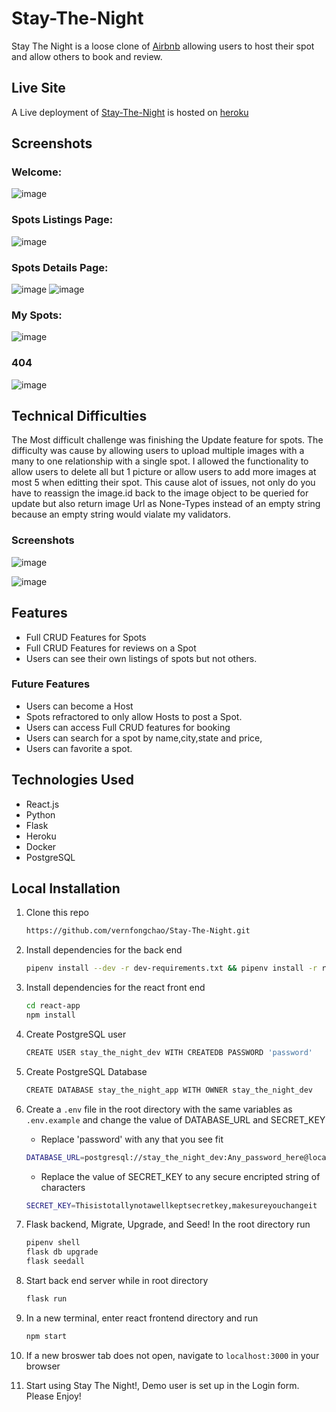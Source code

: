 # Stay-The-Night

Stay The Night is a loose clone of [Airbnb](https://www.airbnb.com/) allowing users to host their spot and allow others to book and review.

## Live Site

A Live deployment of [Stay-The-Night](https://stay-the-night.herokuapp.com/) is hosted on [heroku](https://heroku.com)

## Screenshots

### Welcome:

![image](https://user-images.githubusercontent.com/91238232/159190707-efa616ea-8a3c-4c5b-8d4e-5399eed9d894.png)

### Spots Listings Page:

![image](https://user-images.githubusercontent.com/91238232/159190714-4b7be05d-aa1b-495f-981a-fe03681a33d2.png)

### Spots Details Page:

![image](https://user-images.githubusercontent.com/91238232/159190722-d903a69d-8d43-44b4-8224-93c89e6711f1.png)
![image](https://user-images.githubusercontent.com/91238232/159190731-3b654096-a12f-4bdd-983a-0f277ae04038.png)

### My Spots:

![image](https://user-images.githubusercontent.com/91238232/159190787-d7917222-11dc-4372-9d37-c3cb11df5354.png)

### 404

![image](https://user-images.githubusercontent.com/91238232/159443700-e0933879-4a2e-472b-934a-72b80ca42ecd.png)

## Technical Difficulties

The Most difficult challenge was finishing the Update feature for spots. The difficulty was cause by allowing users to upload multiple images with a many to one relationship with a single spot. I allowed the functionality to allow users to delete all but 1 picture or allow users to add more images at most 5 when editting their spot. This cause alot of issues, not only do you have to reassign the image.id back to the image object to be queried for update but also return image Url as None-Types instead of an empty string because an empty string would vialate my validators.

### Screenshots

![image](https://user-images.githubusercontent.com/91238232/159190831-aed62a13-b1f0-4fcf-ba00-d04c8b533d88.png)

![image](https://user-images.githubusercontent.com/91238232/159190873-1d498970-920b-493f-9f97-84f29683e95d.png)

## Features

- Full CRUD Features for Spots
- Full CRUD Features for reviews on a Spot
- Users can see their own listings of spots but not others.

### Future Features

- Users can become a Host
- Spots refractored to only allow Hosts to post a Spot.
- Users can access Full CRUD features for booking
- Users can search for a spot by name,city,state and price,
- Users can favorite a spot.

## Technologies Used

- React.js
- Python
- Flask
- Heroku
- Docker
- PostgreSQL

## Local Installation

1. Clone this repo

   ```bash
   https://github.com/vernfongchao/Stay-The-Night.git
   ```

2. Install dependencies for the back end

   ```bash
   pipenv install --dev -r dev-requirements.txt && pipenv install -r requirements.txt
   ```

3. Install dependencies for the react front end
   ```bash
   cd react-app
   npm install
   ```
4. Create PostgreSQL user

   ```bash
   CREATE USER stay_the_night_dev WITH CREATEDB PASSWORD 'password'
   ```

5. Create PostgreSQL Database

   ```bash
   CREATE DATABASE stay_the_night_app WITH OWNER stay_the_night_dev
   ```

6. Create a `.env` file in the root directory with the same variables as `.env.example` and change the value of DATABASE_URL and SECRET_KEY

   - Replace 'password' with any that you see fit

   ```bash
   DATABASE_URL=postgresql://stay_the_night_dev:Any_password_here@localhost/stay_the_night_app
   ```

   - Replace the value of SECRET_KEY to any secure encripted string of characters

   ```bash
   SECRET_KEY=Thisistotallynotawellkeptsecretkey,makesureyouchangeit
   ```

7. Flask backend, Migrate, Upgrade, and Seed! In the root directory run

   ```bash
   pipenv shell
   flask db upgrade
   flask seedall
   ```

8. Start back end server while in root directory

   ```bash
   flask run
   ```

9. In a new terminal, enter react frontend directory and run

   ```bash
   npm start
   ```

10. If a new broswer tab does not open, navigate to `localhost:3000` in your browser

11. Start using Stay The Night!, Demo user is set up in the Login form. Please Enjoy!
